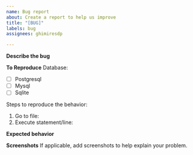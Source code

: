 ```yaml
---
name: Bug report
about: Create a report to help us improve
title: "[BUG]"
labels: bug
assignees: ghimiresdp

---
```


**Describe the bug**


**To Reproduce**
Database:
- [ ] Postgresql
- [ ] Mysql
- [ ] Sqlite

Steps to reproduce the behavior:
1. Go to file: 
2. Execute statement/line: 

**Expected behavior**


**Screenshots**
If applicable, add screenshots to help explain your problem.
